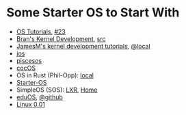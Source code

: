 # Some Starter OS to Start With

- [OS Tutorials](https://github.com/cfenollosa/os-tutorial), [#23](https://github.com/cfenollosa/os-tutorial/tree/master/23-fixes)
- [Bran's Kernel Development](brian-kernel/README.md), [src](brian-kernel/src/)
- [JamesM's kernel development tutorials](https://github.com/scorpionjacky/linux-kernel/tree/master/doc/jamesmolloy), [@local](doc/jamesmolloy)
- [jos](https://github.com/pisceseyes/jos)
- [piscesos](https://github.com/pisceseyes/piscesos)
- [cocOS](https://github.com/perlun/cocos)
- OS in Rust (Phil-Opp): [local](phil-opp/)
- [Starter-OS](https://github.com/xlar54/Starter-OS)
- SimpleOS (SOS): [LXR](http://sos.enix.org/lxr/source/),  [Home](http://sos.enix.org/en/MainPage)
- [eduOS](https://rwth-os.github.io/eduOS/), [@github](https://github.com/RWTH-OS/eduOS)
- [Linux 0.01]()
